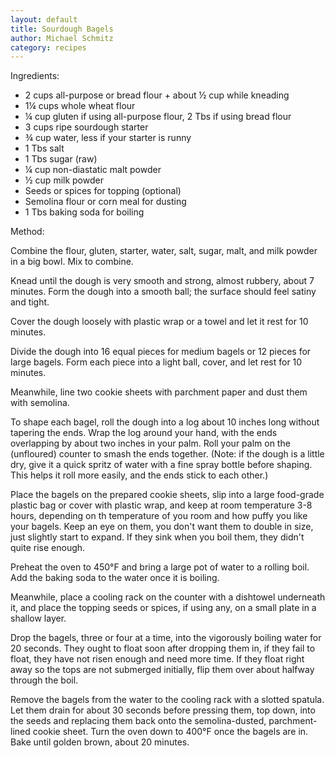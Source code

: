 ```yaml
---
layout: default
title: Sourdough Bagels
author: Michael Schmitz
category: recipes
---
```


Ingredients:

* 2 cups all-purpose or bread flour + about ½ cup while kneading
* 1¼ cups whole wheat flour
* ¼ cup gluten if using all-purpose flour, 2 Tbs if using bread flour
* 3 cups ripe sourdough starter
* ¾ cup water, less if your starter is runny
* 1 Tbs salt
* 1 Tbs sugar (raw)
* ¼ cup non-diastatic malt powder
* ½ cup milk powder
* Seeds or spices for topping (optional)
* Semolina flour or corn meal for dusting
* 1 Tbs baking soda for boiling

Method:

Combine the flour, gluten, starter, water, salt, sugar, malt, and milk powder
in a big bowl. Mix to combine.

Knead until the dough is very smooth and strong, almost rubbery, about 7
minutes. Form the dough into a smooth ball; the surface should feel satiny and
tight.

Cover the dough loosely with plastic wrap or a towel and let it rest for 10
minutes.

Divide the dough into 16 equal pieces for medium bagels or 12 pieces for large
bagels. Form each piece into a light ball, cover, and let rest for 10 minutes.

Meanwhile, line two cookie sheets with parchment paper and dust them with
semolina.

To shape each bagel, roll the dough into a log about 10 inches long without
tapering the ends. Wrap the log around your hand, with the ends overlapping by
about two inches in your palm. Roll your palm on the (unfloured) counter to
smash the ends together. (Note: if the dough is a little dry, give it a quick
spritz of water with a fine spray bottle before shaping. This helps it roll
more easily, and the ends stick to each other.)

Place the bagels on the prepared cookie sheets, slip into a large food-grade
plastic bag or cover with plastic wrap, and keep at room temperature 3-8 hours,
depending on th temperature of you room and how puffy you like your bagels.
Keep an eye on them, you don't want them to double in size, just slightly start
to expand. If they sink when you boil them, they didn't quite rise enough.

Preheat the oven to 450°F and bring a large pot of water to a rolling boil.
Add the baking soda to the water once it is boiling.

Meanwhile, place a cooling rack on the counter with a dishtowel underneath it,
and place the topping seeds or spices, if using any, on a small plate in a
shallow layer.

Drop the bagels, three or four at a time, into the vigorously boiling water for
20 seconds. They ought to float soon after dropping them in, if they fail to
float, they have not risen enough and need more time. If they float right away
so the tops are not submerged initially, flip them over about halfway through
the boil.

Remove the bagels from the water to the cooling rack with a slotted spatula.
Let them drain for about 30 seconds before pressing them, top down, into the
seeds and replacing them back onto the semolina-dusted, parchment-lined cookie
sheet. Turn the oven down to 400°F once the bagels are in. Bake until golden
brown, about 20 minutes.

